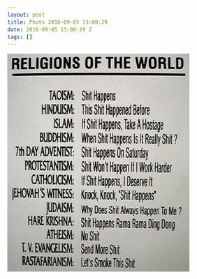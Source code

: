 ```yaml
---
layout: post
title: Photo 2016-09-05 13:00:29
date: 2016-09-05 13:00:29 Z
tags: []
---
```

![](/media/2016/09/149978189000.jpg)

